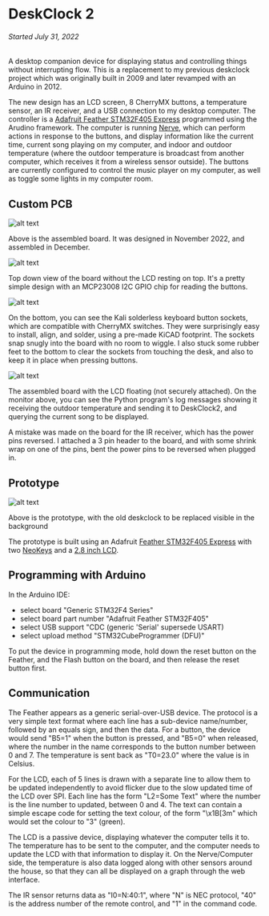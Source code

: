 
DeskClock 2
===========

###### *Started July 31, 2022*

A desktop companion device for displaying status and controlling things without interrupting flow.
This is a replacement to my previous deskclock project which was originally built in 2009 and later
revamped with an Arduino in 2012.

The new design has an LCD screen, 8 CherryMX buttons, a temperature sensor, an IR receiver, and a
USB connection to my desktop computer.  The controller is a
[Adafruit Feather STM32F405 Express](https://learn.adafruit.com/adafruit-stm32f405-feather-express)
programmed using the Arudino framework.  The computer is running
[Nerve](http://jabberwocky.ca/projects/nerve/), which can perform actions in response to the
buttons, and display information like the current time, current song playing on my computer, and
indoor and outdoor temperature (where the outdoor temperature is broadcast from another computer,
which receives it from a wireless sensor outside).  The buttons are currently configured to control
the music player on my computer, as well as toggle some lights in my computer room.


Custom PCB
----------

![alt text](images/board.jpg "The board in its place under one of my side monitors")

Above is the assembled board.  It was designed in November 2022, and assembled in December.

![alt text](images/board-no-lcd.jpg "Top view of the assembled board without the LCD showing the components")

Top down view of the board without the LCD resting on top.  It's a pretty simple design with
an MCP23008 I2C GPIO chip for reading the buttons.

![alt text](images/board-bottom.jpg "Bottom view of the assembled board showing the Kali solderless keyboard button sockets")

On the bottom, you can see the Kali solderless keyboard button sockets, which are compatible with
CherryMX switches.  They were surprisingly easy to install, align, and solder, using a pre-made
KiCAD footprint.  The sockets snap snugly into the board with no room to wiggle.  I also stuck
some rubber feet to the bottom to clear the sockets from touching the desk, and also to keep it in
place when pressing buttons.

![alt text](images/board-under-monitors.jpg "The assembled board, wider view including the monitor with the Python program's log messages showing some communication with the device")

The assembled board with the LCD floating (not securely attached). On the monitor above, you can
see the Python program's log messages showing it receiving the outdoor temperature and sending it
to DeskClock2, and querying the current song to be displayed.

A mistake was made on the board for the IR receiver, which has the power pins reversed.  I attached
a 3 pin header to the board, and with some shrink wrap on one of the pins, bent the power pins to
be reversed when plugged in.


Prototype
---------

![alt text](images/prototype.jpg "Prototype using AdaFruit NeoKeys and 2.8 inch LCD")

Above is the prototype, with the old deskclock to be replaced visible in the background

The prototype is built using an Adafruit
[Feather STM32F405 Express](https://learn.adafruit.com/adafruit-stm32f405-feather-express) with two
[NeoKeys](https://www.adafruit.com/product/4980) and a
[2.8 inch LCD](https://www.adafruit.com/product/2090).


Programming with Arduino
------------------------

In the Arduino IDE:

- select board "Generic STM32F4 Series"
- select board part number "Adafruit Feather STM32F405"
- select USB support "CDC (generic 'Serial' supersede USART)
- select upload method "STM32CubeProgrammer (DFU)"

To put the device in programming mode, hold down the reset button on the Feather, and the Flash button
on the board, and then release the reset button first.


Communication
-------------

The Feather appears as a generic serial-over-USB device.  The protocol is a very simple text format
where each line has a sub-device name/number, followed by an equals sign, and then the data.  For a
button, the device would send "B5=1" when the button is pressed, and "B5=0" when released, where the
number in the name corresponds to the button number between 0 and 7.  The temperature is sent back
as "T0=23.0" where the value is in Celsius.

For the LCD, each of 5 lines is drawn with a separate line to allow them to be updated independently
to avoid flicker due to the slow updated time of the LCD over SPI.  Each line has the form
"L2=Some Text" where the number is the line number to updated, between 0 and 4.  The text can
contain a simple escape code for setting the text colour, of the form "\x1B[3m" which would set the
colour to "3" (green).

The LCD is a passive device, displaying whatever the computer tells it to.  The temperature has to
be sent to the computer, and the computer needs to update the LCD with that information to display
it.  On the Nerve/Computer side, the temperature is also data logged along with other sensors around
the house, so that they can all be displayed on a graph through the web interface.

The IR sensor returns data as "I0=N:40:1", where "N" is NEC protocol, "40" is the address number of
the remote control, and "1" in the command code.

